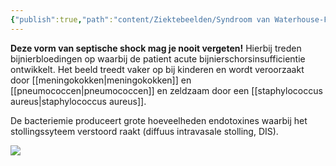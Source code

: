 ```yaml
---
{"publish":true,"path":"content/Ziektebeelden/Syndroom van Waterhouse-Friedrichsen.md","permalink":"/content/ziektebeelden/syndroom-van-waterhouse-friedrichsen/","title":"Syndroom van Waterhouse-Friedrichsen","tags":["Acute_Geneeskunde","Infectieziekten/Kinderziekten","Ziektebeeld"]}
---
```



**Deze vorm van septische shock mag je nooit vergeten!** 
Hierbij treden bijnierbloedingen op waarbij de patient acute bijnierschorsinsufficientie ontwikkelt. Het beeld treedt vaker op bij kinderen en wordt veroorzaakt door [[meningokokken\|meningokokken]] en [[pneumococcen\|pneumococcen]] en zeldzaam door een [[staphylococcus aureus\|staphylococcus aureus]].

De bacteriemie produceert grote hoeveelheden endotoxines waarbij het stollingssyteem verstoord raakt (diffuus intravasale stolling, DIS).

![](https://i.imgur.com/WiYax8w.png)
